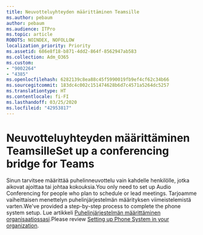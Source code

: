 ```yaml
---
title: Neuvotteluyhteyden määrittäminen Teamsille
ms.author: pebaum
author: pebaum
ms.audience: ITPro
ms.topic: article
ROBOTS: NOINDEX, NOFOLLOW
localization_priority: Priority
ms.assetid: 686e8f18-b871-4dd2-864f-8562947ab583
ms.collection: Adm_O365
ms.custom:
- "9002264"
- "4385"
ms.openlocfilehash: 6282139c8ea88c45f5990019fb9ef4cf62c34b66
ms.sourcegitcommit: 183dc4c002c151474628b6d7c4571a5264dc5257
ms.translationtype: HT
ms.contentlocale: fi-FI
ms.lasthandoff: 03/25/2020
ms.locfileid: "42953817"
---
```

# <a name="set-up-a-conferencing-bridge-for-teams"></a><span data-ttu-id="5cd42-102">Neuvotteluyhteyden määrittäminen Teamsille</span><span class="sxs-lookup"><span data-stu-id="5cd42-102">Set up a conferencing bridge for Teams</span></span>

<span data-ttu-id="5cd42-103">Sinun tarvitsee määrittää puhelinneuvottelu vain kahdelle henkilölle, jotka aikovat ajoittaa tai johtaa kokouksia.</span><span class="sxs-lookup"><span data-stu-id="5cd42-103">You only need to set up Audio Conferencing for people who plan to schedule or lead meetings.</span></span> <span data-ttu-id="5cd42-104">Tarjoamme vaiheittaisen menettelyn puhelinjärjestelmän määrityksen viimeistelemistä varten.</span><span class="sxs-lookup"><span data-stu-id="5cd42-104">We've provided a step-by-step process to complete the phone system setup.</span></span> <span data-ttu-id="5cd42-105">Lue artikkeli [Puhelinjärjestelmän määrittäminen organisaatiossasi](https://docs.microsoft.com/MicrosoftTeams/phone-number-calling-plans/port-order-overview).</span><span class="sxs-lookup"><span data-stu-id="5cd42-105">Please review [Setting up Phone System in your organization](https://docs.microsoft.com/MicrosoftTeams/phone-number-calling-plans/port-order-overview).</span></span>

